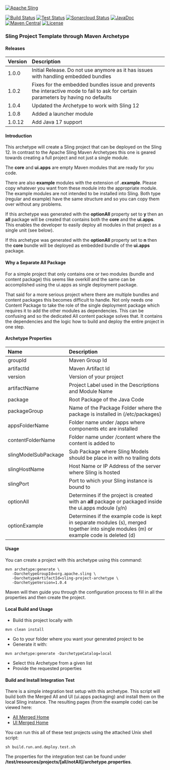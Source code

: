 [![Apache Sling](https://sling.apache.org/res/logos/sling.png)](https://sling.apache.org)

&#32;[![Build Status](https://ci-builds.apache.org/job/Sling/job/modules/job/sling-project-archetype/job/master/badge/icon)](https://ci-builds.apache.org/job/Sling/job/modules/job/sling-project-archetype/job/master/)&#32;[![Test Status](https://img.shields.io/jenkins/tests.svg?jobUrl=https://ci-builds.apache.org/job/Sling/job/modules/job/sling-project-archetype/job/master/)](https://ci-builds.apache.org/job/Sling/job/modules/job/sling-project-archetype/job/master/test/?width=800&height=600)&#32;[![Sonarcloud Status](https://sonarcloud.io/api/project_badges/measure?project=apache_sling-project-archetype&metric=alert_status)](https://sonarcloud.io/dashboard?id=apache_sling-project-archetype)&#32;[![JavaDoc](https://www.javadoc.io/badge/org.apache.sling/sling-project-archetype.svg)](https://www.javadoc.io/doc/org.apache.sling/sling-project-archetype)&#32;[![Maven Central](https://maven-badges.herokuapp.com/maven-central/org.apache.sling/sling-project-archetype/badge.svg)](https://search.maven.org/#search%7Cga%7C1%7Cg%3A%22org.apache.sling%22%20a%3A%22sling-project-archetype%22) [![License](https://img.shields.io/badge/License-Apache%202.0-blue.svg)](https://www.apache.org/licenses/LICENSE-2.0)

### Sling Project Template through Maven Archetype

#### Releases

| Version | Description |
|:--------|:------------|
|1.0.0    |Initial Release. Do not use anymore as it has issues with handling embedded bundles|
|1.0.2    |Fixes for the embedded bundles issue and prevents the interactive mode to fail to ask for certain parameters by having no defaults|
|1.0.4    |Updated the Archetype to work with Sling 12|
|1.0.8    |Added a launcher module|
|1.0.12    |Add Java 17 support|

#### Introduction

This archetype will create a Sling project that can be deployed on the Sling 12. In contrast to
the Apache Sling Maven Archetypes this one is geared towards creating a full project and not
just a single module.

The **core** and **ui.apps** are empty Maven modules that are ready for you code.

There are also **example** modules with the extension of **.example**. Please copy whatever you
want from these module into the appropriate module. The example modules are not intended to be
installed into Sling.
Both type (regular and example) have the same structure and so you can copy them over without
any problems.

If this archetype was generated with the **optionAll** property set to **y** then an **all** package
will be created that contains both the **core** and the **ui.apps**. This enables the developer
to easily deploy all modules in that project as a single unit (see below).

If this archetype was generated with the **optionAll** property set to **n** then the **core**
bundle will be deployed as embedded bundle of the **ui.apps** package.

#### Why a Separate All Package

For a simple project that only contains one or two modules (bundle and content package) this seems
like overkill and the same can be accomplished using the ui.apps as single deployment package.

That said for a more serious project where there are multiple bundles and content packages this
becomes difficult to handle. Not only needs one Content Package to take the role of the single
deployment package which requires it to add the other modules as dependencies. This can be confusing
and so the dedicated All content package solves that. It contains the dependencies and the logic
how to build and deploy the entire project in one step.

#### Archetype Properties

|Name                 |Description                                                                   |
|:--------------------|:-----------------------------------------------------------------------------|
|groupId              |Maven Group Id|
|artifactId           |Maven Artifact Id|
|version              |Version of your project|
|artifactName         |Project Label used in the Descriptions and Module Name|
|package              |Root Package of the Java Code|
|packageGroup         |Name of the Package Folder where the package is installed in (/etc/packages)|
|appsFolderName       |Folder name under /apps where components etc are installed|
|contentFolderName    |Folder name under /content where the content is added to|
|slingModelSubPackage |Sub Package where Sling Models should be place in with no trailing dots|
|slingHostName        |Host Name or IP Address of the server where Sling is hosted|
|slingPort            |Port to which your Sling instance is bound to|
|optionAll            |Determines if the project is created with an **all** package or packaged inside the ui.apps mdoule (y/n)|
|optionExample        |Determines if the example code is kept in separate modules (s), merged together into single modules (m) or example code is deleted (d)|

#### Usage

You can create a project with this archetype using this command:
```
mvn archetype:generate \
   -DarchetypeGroupId=org.apache.sling \
   -DarchetypeArtifactId=sling-project-archetype \
   -DarchetypeVersion=1.0.4
```
Maven will then guide you through the configuration process to fill in all the
properties and then create the project.

#### Local Build and Usage

* Build this project locally with
```
mvn clean install
```
* Go to your folder where you want your generated project to be
* Generate it with:
```
mvn archetype:generate -DarchetypeCatalog=local
```
* Select this Archetype from a given list
* Provide the requested properties

#### Build and Install Integration Test

There is a simple integration test setup with this archetype.
This script will build both the Merged All and UI (ui.apps packaging) and install them on the
local Sling instance. The resulting pages (from the example code) can be viewed here:

* [All Merged Home](http://localhost:8080/content/testContentAllMer/home.html)
* [UI Merged Home](http://localhost:8080/content/testContentUIMer/home.html)

You can run this all of these test projects using the attached Unix shell script:
```
sh build.run.and.deploy.test.sh
```

The properties for the integration test can be found under
**/test/resources/projects/\[all/notAll\]/archetype.properties**.
